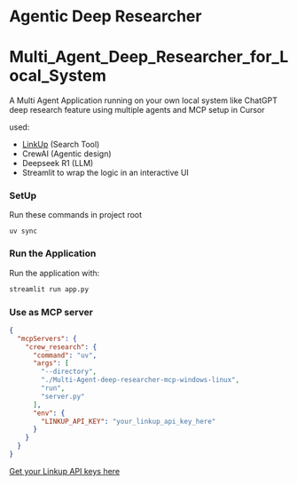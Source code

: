 # Agentic Deep Researcher

# Multi_Agent_Deep_Researcher_for_Local_System
A Multi Agent Application running on your own local system like ChatGPT deep research feature using multiple agents and MCP setup in Cursor

used:

- [LinkUp](https://www.linkup.so/) (Search Tool)
- CrewAI (Agentic design)
- Deepseek R1 (LLM)
- Streamlit to wrap the logic in an interactive UI

### SetUp

Run these commands in project root

```
uv sync
```


### Run the Application

Run the application with:

```bash
streamlit run app.py
```

### Use as MCP server

```json
{
  "mcpServers": {
    "crew_research": {
      "command": "uv",
      "args": [
        "--directory",
        "./Multi-Agent-deep-researcher-mcp-windows-linux",
        "run",
        "server.py"
      ],
      "env": {
        "LINKUP_API_KEY": "your_linkup_api_key_here"
      }
    }
  }
}
```

[Get your Linkup API keys here](https://www.linkup.so/)
